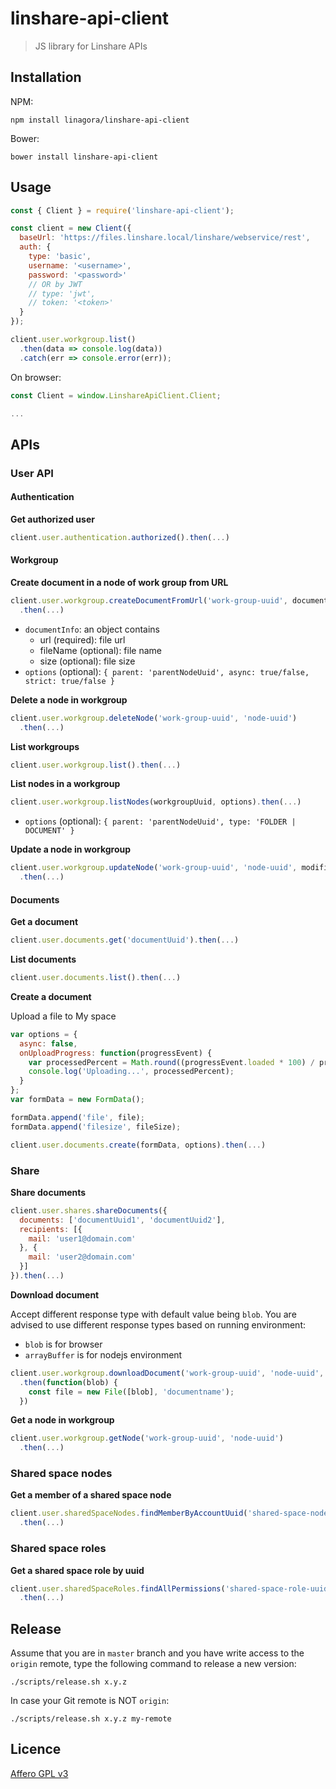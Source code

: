 # linshare-api-client

> JS library for Linshare APIs

## Installation

NPM:

`npm install linagora/linshare-api-client`

Bower:

`bower install linshare-api-client`

## Usage

```javascript
const { Client } = require('linshare-api-client');

const client = new Client({
  baseUrl: 'https://files.linshare.local/linshare/webservice/rest',
  auth: {
    type: 'basic',
    username: '<username>',
    password: '<password>'
    // OR by JWT
    // type: 'jwt',
    // token: '<token>'
  }
});

client.user.workgroup.list()
  .then(data => console.log(data))
  .catch(err => console.error(err));
```

On browser:

```javascript
const Client = window.LinshareApiClient.Client;

...
```

## APIs

### User API

#### Authentication

__Get authorized user__

```javascript
client.user.authentication.authorized().then(...)
```

#### Workgroup

__Create document in a node of work group from URL__

```javascript
client.user.workgroup.createDocumentFromUrl('work-group-uuid', documentInfo, options)
  .then(...)
```

- `documentInfo`: an object contains
  - url (required): file url
  - fileName (optional): file name
  - size (optional): file size
- `options` (optional):  `{ parent: 'parentNodeUuid', async: true/false, strict: true/false }`

__Delete a node in workgroup__

```javascript
client.user.workgroup.deleteNode('work-group-uuid', 'node-uuid')
  .then(...)
```

__List workgroups__

```javascript
client.user.workgroup.list().then(...)
```

__List nodes in a workgroup__

```javascript
client.user.workgroup.listNodes(workgroupUuid, options).then(...)
```

- `options` (optional):  `{ parent: 'parentNodeUuid', type: 'FOLDER | DOCUMENT' }`

__Update a node in workgroup__

```javascript
client.user.workgroup.updateNode('work-group-uuid', 'node-uuid', modified)
  .then(...)
```

#### Documents
__Get a document__

```javascript
client.user.documents.get('documentUuid').then(...)
```

__List documents__

```javascript
client.user.documents.list().then(...)
```

__Create a document__

Upload a file to My space

```javascript
var options = {
  async: false,
  onUploadProgress: function(progressEvent) {
    var processedPercent = Math.round((progressEvent.loaded * 100) / progressEvent.total);
    console.log('Uploading...', processedPercent);
  }
};
var formData = new FormData();

formData.append('file', file);
formData.append('filesize', fileSize);

client.user.documents.create(formData, options).then(...)
```

### Share

__Share documents__

```javascript
client.user.shares.shareDocuments({
  documents: ['documentUuid1', 'documentUuid2'],
  recipients: [{
    mail: 'user1@domain.com'
  }, {
    mail: 'user2@domain.com'
  }]
}).then(...)
```

__Download document__

Accept different response type with default value being `blob`. You are advised to use different response types based on running environment:
 - `blob` is for browser
 - `arrayBuffer` is for nodejs environment

```javascript
client.user.workgroup.downloadDocument('work-group-uuid', 'node-uuid', { responseType: 'blob' })
  .then(function(blob) {
    const file = new File([blob], 'documentname');
  })
```

__Get a node in workgroup__

```javascript
client.user.workgroup.getNode('work-group-uuid', 'node-uuid')
  .then(...)
```

### Shared space nodes
__Get a member of a shared space node__
```javascript
client.user.sharedSpaceNodes.findMemberByAccountUuid('shared-space-node-uuid', 'member-uuid')
  .then(...)
```

### Shared space roles
__Get a shared space role by uuid__
```javascript
client.user.sharedSpaceRoles.findAllPermissions('shared-space-role-uuid')
  .then(...)
```

## Release

Assume that you are in `master` branch and you have write access to the `origin`
remote, type the following command to release a new version:

`./scripts/release.sh x.y.z`

In case your Git remote is NOT `origin`:

`./scripts/release.sh x.y.z my-remote`

## Licence

[Affero GPL v3](http://www.gnu.org/licenses/agpl-3.0.html)
